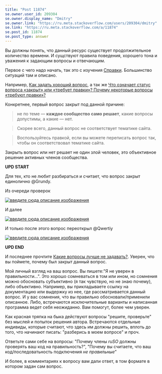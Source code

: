 ```yaml
---
title: "Post 11874"
se.owner.user_id: 209304
se.owner.display_name: "Dmitry"
se.owner.link: "https://ru.meta.stackoverflow.com/users/209304/dmitry"
se.link: "https://ru.meta.stackoverflow.com/a/11874"
se.post_id: 11874
se.post_type: answer
---
```

<p>Вы должны понять, что данный ресурс существует продолжительное количество времени. И сущствуют правила поведения, хорошего тона и уважения к задающим вопросы и отвечающим.</p>
<p>Первое с чего надо начать, так это с изучения <a href="https://ru.stackoverflow.com/help">Справки</a>. Большинство ситуаций там и описано.</p>
<p>Например, <a href="https://ru.stackoverflow.com/help/how-to-ask">Как задать хороший вопрос</a>, а так же <a href="https://ru.stackoverflow.com/help/closed-questions">Что означает статус вопроса «закрыт» или «требует правки»? Почему некоторые вопросы «требуют правки»?</a></p>
<p>Конкретнее, первый вопрос закрыт под данной причине:</p>
<blockquote>
<p>не по теме — <strong>каждое сообщество само решает</strong>, какие вопросы допустимы, а какие — нет.</p>
</blockquote>
<blockquote>
<p>Скорее всего, данный вопрос не соответствует тематике сайта.</p>
</blockquote>
<blockquote>
<p>Воспользуйтесь правкой, если вы можете переписать вопрос так, чтобы он соответствовал тематике сайта.</p>
</blockquote>
<p>Закрыть вопрос или нет решает не один злой человек, это объективное решение активных членов сообщества.</p>
<p><strong>UPD START</strong></p>
<p>Для тех, кто не любит разбираться и считает, что вопрос закрыт единолично @Grundy.</p>
<p>Из очереди проверок</p>
<p><a href="https://i.stack.imgur.com/JyLDD.png" rel="nofollow noreferrer"><img src="https://i.stack.imgur.com/JyLDD.png" alt="введите сюда описание изображения" /></a></p>
<p>И далее</p>
<p><a href="https://i.stack.imgur.com/quT3w.png" rel="nofollow noreferrer"><img src="https://i.stack.imgur.com/quT3w.png" alt="введите сюда описание изображения" /></a></p>
<p>И только после этого вопрос переоткрыл @Qwertiy</p>
<p><a href="https://i.stack.imgur.com/n1Ikx.png" rel="nofollow noreferrer"><img src="https://i.stack.imgur.com/n1Ikx.png" alt="введите сюда описание изображения" /></a></p>
<p><strong>UPD END</strong></p>
<p>И последнее прочтите <a href="https://ru.stackoverflow.com/help/dont-ask">Какие вопросы лучше не задавать?</a>. Уверен, что вы поймете, почему был закрыт данный вопрос.</p>
<p>Мой личный взгляд на ваш вопрос. Вы пишете:&quot;Я не уверен в правильности...&quot;. Это хорошо сомневаться в том или ином, но сомнения можно обосновать субъективно (я так чувствую, но не знаю почему), либо объективно. Например, вы прикладываете ссылку на документацию или выдержку из нее, где рассматривается данный вопрос. И у вас сомнения, что вы правильно обосновали/применили описанное. Либо, встречаются исключительные варианты и написанная программа ведет себя неожиданно. Вам помогут, более чем уверен.</p>
<p>Как красная тряпка на быка действуют вопросы &quot;решите, проверьте&quot; без мыслей и попыток решения автора. Встречаются отдельные индивиды, которые считают, что здесь им должны решить, вплоть до того, что начинают писать: &quot;разберись в моем вопросе&quot; и проч.</p>
<p>Ответьте сами себе на вопросы: &quot;Почему члены <em>ruSO</em> должны проверять ваш код на правильность?&quot;, &quot;Почему вы считаете, что ваш код/последоватьность подключения <em>не правильные</em>&quot;</p>
<p>И более, в комментариях к вопросу вам дали ответ, в том формате в котором задан сам вопрос.</p>
